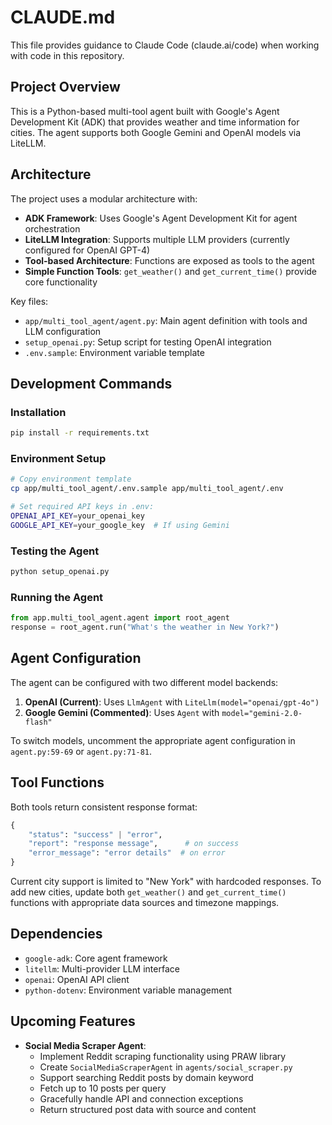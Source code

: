 # CLAUDE.md

This file provides guidance to Claude Code (claude.ai/code) when working with code in this repository.

## Project Overview

This is a Python-based multi-tool agent built with Google's Agent Development Kit (ADK) that provides weather and time information for cities. The agent supports both Google Gemini and OpenAI models via LiteLLM.

## Architecture

The project uses a modular architecture with:
- **ADK Framework**: Uses Google's Agent Development Kit for agent orchestration
- **LiteLLM Integration**: Supports multiple LLM providers (currently configured for OpenAI GPT-4)
- **Tool-based Architecture**: Functions are exposed as tools to the agent
- **Simple Function Tools**: `get_weather()` and `get_current_time()` provide core functionality

Key files:
- `app/multi_tool_agent/agent.py`: Main agent definition with tools and LLM configuration
- `setup_openai.py`: Setup script for testing OpenAI integration
- `.env.sample`: Environment variable template

## Development Commands

### Installation
```bash
pip install -r requirements.txt
```

### Environment Setup
```bash
# Copy environment template
cp app/multi_tool_agent/.env.sample app/multi_tool_agent/.env

# Set required API keys in .env:
OPENAI_API_KEY=your_openai_key
GOOGLE_API_KEY=your_google_key  # If using Gemini
```

### Testing the Agent
```bash
python setup_openai.py
```

### Running the Agent
```python
from app.multi_tool_agent.agent import root_agent
response = root_agent.run("What's the weather in New York?")
```

## Agent Configuration

The agent can be configured with two different model backends:

1. **OpenAI (Current)**: Uses `LlmAgent` with `LiteLlm(model="openai/gpt-4o")`
2. **Google Gemini (Commented)**: Uses `Agent` with `model="gemini-2.0-flash"`

To switch models, uncomment the appropriate agent configuration in `agent.py:59-69` or `agent.py:71-81`.

## Tool Functions

Both tools return consistent response format:
```python
{
    "status": "success" | "error",
    "report": "response message",      # on success
    "error_message": "error details"  # on error
}
```

Current city support is limited to "New York" with hardcoded responses. To add new cities, update both `get_weather()` and `get_current_time()` functions with appropriate data sources and timezone mappings.

## Dependencies

- `google-adk`: Core agent framework
- `litellm`: Multi-provider LLM interface
- `openai`: OpenAI API client
- `python-dotenv`: Environment variable management

## Upcoming Features

- **Social Media Scraper Agent**: 
  * Implement Reddit scraping functionality using PRAW library
  * Create `SocialMediaScraperAgent` in `agents/social_scraper.py`
  * Support searching Reddit posts by domain keyword
  * Fetch up to 10 posts per query
  * Gracefully handle API and connection exceptions
  * Return structured post data with source and content